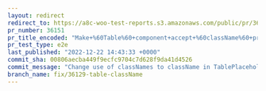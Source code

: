 ```yaml
---
layout: redirect
redirect_to: https://a8c-woo-test-reports.s3.amazonaws.com/public/pr/36151/e2e/index.html
pr_number: 36151
pr_title_encoded: "Make+%60Table%60+component+accept+%60className%60+prop"
pr_test_type: e2e
last_published: "2022-12-22 14:43:33 +0000"
commit_sha: 00806aecba449f9ecfc9704c7d628f9da41d4526
commit_message: "Change use of classNames to className in TablePlaceholder."
branch_name: fix/36129-table-className
---
```

